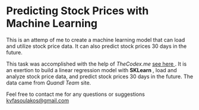 # Predicting Stock Prices with Machine Learning

This is an attemp of me to create a machine learning model that can load and utilize stock price data. It can also predict stock prices 30 days in the future. 

This task was accomplished with the help of <i> TheCodex.me </i> <a href="https://thecodex.me/">see here </a>. It is an exertion to build a linear regression model with <b> SKLearn </b>, load and analyze stock price data, and predict stock prices 30 days in the future. The data came from <em> Quandl Team </em> site.

Feel free to contact me for any questions or suggestions kvfasoulakos@gmail.com
